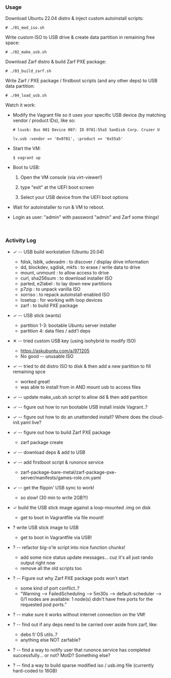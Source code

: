 ### Usage

Download Ubuntu 22.04 distro & inject custom autoinstall scripts:

```
# ./01_mod_iso.sh
```

Write custom ISO to USB drive & create data partition in remaining free space:

```
# ./02_make_usb.sh
```

Download Zarf distro & build Zarf PXE package:

```
# ./03_build_zarf.sh
```

Write Zarf / PXE package / firstboot scripts (and any other deps) to USB data partition:

```
# ./04_load_usb.sh
```

Watch it work:

- Modify the Vagrant file so it uses your specific USB device (by matching vendor / product IDs), like so:

    ```
    # lsusb: Bus 001 Device 007: ID 0781:55a5 SanDisk Corp. Cruzer U

    lv.usb :vendor => '0x0781', :product => '0x55a5'
    ```

- Start the VM:

    ```
    $ vagrant up
    ```
- Boot to USB:
  1.  Open the VM console (via virt-viewer!)

  1. type "exit" at the UEFI boot screen
  
  1. Select your USB device from the UEFI boot options

- Wait for autoinstaller to run & VM to reboot.

- Login as user: "admin" with password "admin" and Zarf some things!

&nbsp;


### Activity Log
- ✓ -- USB build workstation (Ubuntu 20.04)
  - fdisk, lsblk, udevadm : to discover / display drive information
  - dd, blockdev, sgdisk, mkfs : to erase / write data to drive
  - mount, unmount : to allow access to drive
  - curl, sha256sum : to download installer ISO
  - parted, e2label : to lay down new partitions
  - p7zip : to unpack vanilla ISO
  - xorriso : to repack autoinstall-enabled ISO
  - losetup : for working with loop devices
  - zarf : to build PXE package

- ✓ -- USB stick (wants)
  - partition 1-3: bootable Ubuntu server installer
  - partition 4: data files / add'l deps
  
- ✕ -- tried custom USB key (using isohybrid to modify ISO)
  - https://askubuntu.com/a/971205
  - No good -- unusable ISO

- ✓ -- tried to dd distro ISO to disk & then add a new partition to fill remaining spce
  - worked great!
  - was able to install from in AND mount usb to access files

- ✓ -- update make_usb.sh script to allow dd & then add partition

- ✓ -- figure out how to run bootable USB install inside Vagrant..?

- ✓ -- figure out how to do an unattended install?  Where does the cloud-init.yaml live?

- ✓ -- figure out how to build Zarf PXE package
  - zarf package create

- ✓ -- download deps & add to USB

- ✓ -- add firstboot script & runonce service
  - zarf-package-bare-metal/zarf-package-pxe-server/manifests/games-role.cm.yaml

- ✓ -- get the flippin' USB sync to work!
  - so slow! (30 min to write 2GB?!)

- ✓ build the USB stick image against a loop-mounted .img on disk
    - get to boot in Vagrantfile via file mount!

- ? write USB stick image to USB
  - get to boot in Vagrantfile via USB!

- ? -- refactor big-o'le script into nice function chunks!
  - add some nice status update messages... cuz it's all just rando output right now
  - remove all the old scripts too

- ? -- Figure out why Zarf PXE package pods won't start
  - some kind of port conflict..?
  - "Warning --> FailedScheduling --> 5m30s --> default-scheduler --> 0/1 nodes are available: 1 node(s) didn't have free ports for the requested pod ports."

- ? -- make sure it works without internet connection on the VM!

- ? -- find out if any deps need to be carried over aside from zarf, like:
  - debs f/ OS utils..?
  - anything else NOT zarfable?

- ? -- find a way to notify user that runonce.service has completed successfully... or not?  MotD?  Something else?

- ? -- find a way to build sparse modified iso / usb.img file (currently hard-coded to 16GB)